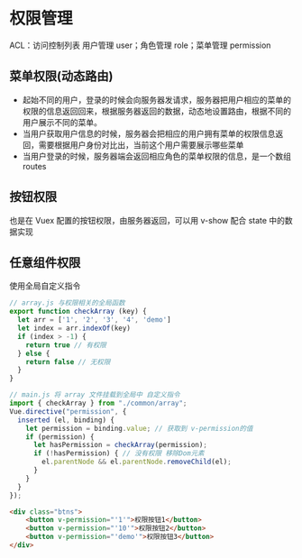 # 权限管理

ACL：访问控制列表
用户管理 user；角色管理 role；菜单管理 permission

## 菜单权限(动态路由)

* 起始不同的用户，登录的时候会向服务器发请求，服务器把用户相应的菜单的权限的信息返回回来，根据服务器返回的数据，动态地设置路由，根据不同的用户展示不同的菜单。
* 当用户获取用户信息的时候，服务器会把相应的用户拥有菜单的权限信息返回，需要根据用户身份对比出，当前这个用户需要展示哪些菜单
* 当用户登录的时候，服务器端会返回相应角色的菜单权限的信息，是一个数组 routes

## 按钮权限

也是在 Vuex 配置的按钮权限，由服务器返回，可以用 v-show 配合 state 中的数据实现

## 任意组件权限

使用全局自定义指令

```javascript
// array.js 与权限相关的全局函数
export function checkArray (key) {
  let arr = ['1', '2', '3', '4', 'demo']
  let index = arr.indexOf(key)
  if (index > -1) {
    return true // 有权限
  } else {
    return false // 无权限
  }
}
```

```javascript
// main.js 将 array 文件挂载到全局中 自定义指令
import { checkArray } from "./common/array";
Vue.directive("permission", {
  inserted (el, binding) {
    let permission = binding.value; // 获取到 v-permission的值
    if (permission) {
      let hasPermission = checkArray(permission);
      if (!hasPermission) { // 没有权限 移除Dom元素
        el.parentNode && el.parentNode.removeChild(el);
      }
    }
  }
});
```

```html
<div class="btns">
    <button v-permission="'1'">权限按钮1</button>
    <button v-permission="'10'">权限按钮2</button>
    <button v-permission="'demo'">权限按钮3</button>
</div>
```
